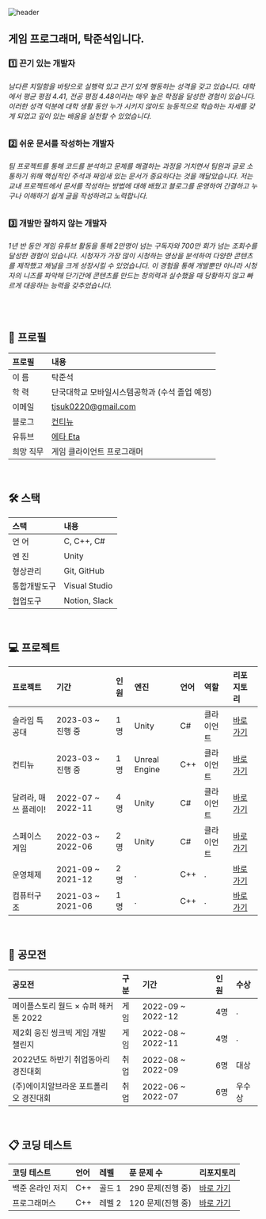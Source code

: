 ![header](https://capsule-render.vercel.app/api?type=waving&color=gradient&height=280&section=header&text=Tak%20Junseok&fontSize=70&fontColor=ffffff&fontAlign=50&fontAlignY=45)

## 게임 프로그래머, 탁준석입니다.
### 1️⃣ 끈기 있는 개발자
###### 남다른 치밀함을 바탕으로 실행력 있고 끈기 있게 행동하는 성격을 갖고 있습니다. 대학에서 평균 평점 4.41, 전공 평점 4.48이라는 매우 높은 학점을 달성한 경험이 있습니다. 이러한 성격 덕분에 대학 생활 동안 누가 시키지 않아도 능동적으로 학습하는 자세를 갖게 되었고 깊이 있는 배움을 실천할 수 있었습니다.

### 2️⃣ 쉬운 문서를 작성하는 개발자
###### 팀 프로젝트를 통해 코드를 분석하고 문제를 해결하는 과정을 거치면서 팀원과 글로 소통하기 위해 핵심적인 주석과 짜임새 있는 문서가 중요하다는 것을 깨달았습니다. 저는 교내 프로젝트에서 문서를 작성하는 방법에 대해 배웠고 블로그를 운영하여 간결하고 누구나 이해하기 쉽게 글을 작성하려고 노력합니다.

### 3️⃣ 개발만 잘하지 않는 개발자
###### 1년 반 동안 게임 유튜브 활동을 통해 2만명이 넘는 구독자와 700만 회가 넘는 조회수를 달성한 경험이 있습니다. 시청자가 가장 많이 시청하는 영상을 분석하여 다양한 콘텐츠를 제작했고 채널을 크게 성장시킬 수 있었습니다. 이 경험을 통해 개발뿐만 아니라 시청자의 니즈를 파악해 단기간에 콘텐츠를 만드는 창의력과 실수했을 때 당황하지 않고 빠르게 대응하는 능력을 갖추었습니다.
<br>

## 🔎 프로필
| 프로필 | 내용 |
| :--- | :--- |
| 이 름 | 탁준석 |
| 학 력 | 단국대학교 모바일시스템공학과 (수석 졸업 예정) |
| 이메일 | tjsuk0220@gmail.com |
| 블로그 | [컨티뉴](https://continue96.tistory.com/) |
| 유튜브 | [에타 Eta](https://www.youtube.com/channel/UC3z1ToXRP6S9JjN_tp0OZmg) |
| 희망 직무 | 게임 클라이언트 프로그래머 |
<br>

## 🛠️ 스택
| 스택 | 내용 |
| :--- | :--- |
| 언 어 | C, C++, C# |
| 엔 진 | Unity |
| 형상관리 | Git, GitHub |
| 통합개발도구 | Visual Studio |
| 협업도구 | Notion, Slack |
<br>

## 💻 프로젝트
| 프로젝트 | 기간 | 인원 | 엔진 | 언어 | 역할 | 리포지토리 |
| :--- | :--- | :--- | :--- | :--- | :--- | :--- |
| 슬라임 특공대 | 2023-03 ~ 진행 중 | 1명 | Unity | C# | 클라이언트 | [바로 가기](https://github.com/junseok16/Unity-Project-Slime-Commando) |
| 컨티뉴 | 2023-03 ~ 진행 중 | 1명 | Unreal Engine | C++ | 클라이언트 | [바로 가기](https://github.com/junseok16/Unreal-Project-Continue) |
| 달려라, 매쓰 플레이! | 2022-07 ~ 2022-11 | 4명 | Unity | C# | 클라이언트 | [바로 가기](https://github.com/junseok16/Run-Math-Play) |
| 스페이스 게임 | 2022-03 ~ 2022-06 | 2명 | Unity | C# | 클라이언트 | [바로 가기](https://github.com/junseok16/Internet-Mobile-Programming) |
| 운영체제 | 2021-09 ~ 2021-12 | 2명 | . | C++ | . | [바로 가기](https://github.com/junseok16/Operating-Systems) |
| 컴퓨터구조 | 2021-03 ~ 2021-06 | 1명 | . | C++ | . | [바로 가기](https://github.com/junseok16/Computer-Structures) |
<br>

## 🏅 공모전
| 공모전 | 구분 | 기간 | 인원 | 수상 |
| :--- | :--- | :--- | :--- | :--- |
| 메이플스토리 월드 × 슈퍼 해커톤 2022 | 게임 | 2022-09 ~ 2022-12 | 4명 | . |
| 제2회 웅진 씽크빅 게임 개발 챌린지 | 게임 | 2022-08 ~ 2022-11 | 4명 | . |
| 2022년도 하반기 취업동아리 경진대회 | 취업 | 2022-08 ~ 2022-09 | 6명 | 대상 |
| (주)에이치알브라운 포트폴리오 경진대회 | 취업 | 2022-06 ~ 2022-07 | 6명 | 우수상 |
<br>

## 📋 코딩 테스트
| 코딩 테스트 | 언어 | 레벨 | 푼 문제 수 | 리포지토리 |
| :--- | :--- | :---  | :--- | :--- |
| 백준 온라인 저지 | C++ | 골드 1 | 290 문제(진행 중) | [바로 가기](https://github.com/junseok16/Baekjoon-Online-Judge) |
| 프로그래머스 | C++ | 레벨 2 | 120 문제(진행 중) | [바로 가기](https://github.com/junseok16/Programmers) |
